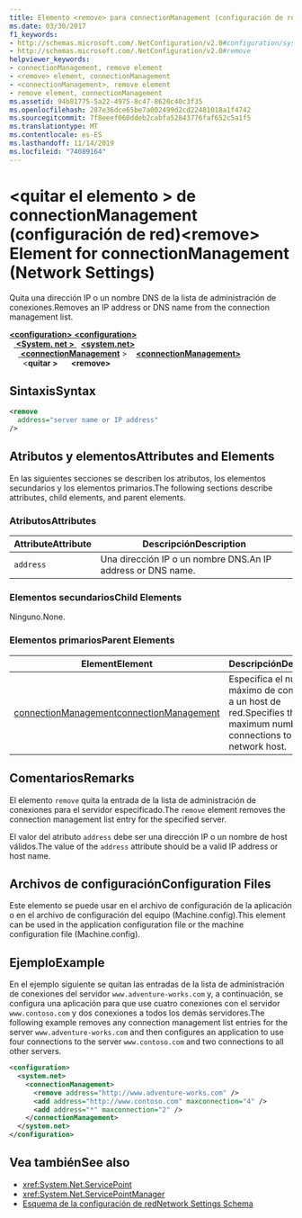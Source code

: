 ```yaml
---
title: Elemento <remove> para connectionManagement (configuración de red)
ms.date: 03/30/2017
f1_keywords:
- http://schemas.microsoft.com/.NetConfiguration/v2.0#configuration/system.net/connectionManagement/remove
- http://schemas.microsoft.com/.NetConfiguration/v2.0#remove
helpviewer_keywords:
- connectionManagement, remove element
- <remove> element, connectionManagement
- <connectionManagement>, remove element
- remove element, connectionManagement
ms.assetid: 94b81775-5a22-4975-8c47-8620c40c3f35
ms.openlocfilehash: 287e36dce65be7a002499d2cd22481018a1f4742
ms.sourcegitcommit: 7f8eeef060ddeb2cabfa52843776faf652c5a1f5
ms.translationtype: MT
ms.contentlocale: es-ES
ms.lasthandoff: 11/14/2019
ms.locfileid: "74089164"
---
```

# <a name="remove-element-for-connectionmanagement-network-settings"></a><span data-ttu-id="2aac0-102">\<quitar el elemento > de connectionManagement (configuración de red)</span><span class="sxs-lookup"><span data-stu-id="2aac0-102">\<remove> Element for connectionManagement (Network Settings)</span></span>
<span data-ttu-id="2aac0-103">Quita una dirección IP o un nombre DNS de la lista de administración de conexiones.</span><span class="sxs-lookup"><span data-stu-id="2aac0-103">Removes an IP address or DNS name from the connection management list.</span></span>  

<span data-ttu-id="2aac0-104">[ **\<configuration>** ](../configuration-element.md)</span><span class="sxs-lookup"><span data-stu-id="2aac0-104">[**\<configuration>**](../configuration-element.md)</span></span>\
<span data-ttu-id="2aac0-105">&nbsp;&nbsp;[ **\<System. net >** ](system-net-element-network-settings.md)</span><span class="sxs-lookup"><span data-stu-id="2aac0-105">&nbsp;&nbsp;[**\<system.net>**](system-net-element-network-settings.md)</span></span>\
<span data-ttu-id="2aac0-106">&nbsp;&nbsp;&nbsp;&nbsp;[ **\<connectionManagement**](connectionmanagement-element-network-settings.md) ></span><span class="sxs-lookup"><span data-stu-id="2aac0-106">&nbsp;&nbsp;&nbsp;&nbsp;[**\<connectionManagement>**](connectionmanagement-element-network-settings.md)</span></span>\
<span data-ttu-id="2aac0-107">&nbsp;&nbsp;&nbsp;&nbsp;&nbsp;&nbsp;\<**quitar >**</span><span class="sxs-lookup"><span data-stu-id="2aac0-107">&nbsp;&nbsp;&nbsp;&nbsp;&nbsp;&nbsp;**\<remove>**</span></span>

## <a name="syntax"></a><span data-ttu-id="2aac0-108">Sintaxis</span><span class="sxs-lookup"><span data-stu-id="2aac0-108">Syntax</span></span>  
  
```xml  
<remove   
  address="server name or IP address"   
/>  
```  
  
## <a name="attributes-and-elements"></a><span data-ttu-id="2aac0-109">Atributos y elementos</span><span class="sxs-lookup"><span data-stu-id="2aac0-109">Attributes and Elements</span></span>  
 <span data-ttu-id="2aac0-110">En las siguientes secciones se describen los atributos, los elementos secundarios y los elementos primarios.</span><span class="sxs-lookup"><span data-stu-id="2aac0-110">The following sections describe attributes, child elements, and parent elements.</span></span>  
  
### <a name="attributes"></a><span data-ttu-id="2aac0-111">Atributos</span><span class="sxs-lookup"><span data-stu-id="2aac0-111">Attributes</span></span>  
  
|<span data-ttu-id="2aac0-112">**Attribute**</span><span class="sxs-lookup"><span data-stu-id="2aac0-112">**Attribute**</span></span>|<span data-ttu-id="2aac0-113">**Descripción**</span><span class="sxs-lookup"><span data-stu-id="2aac0-113">**Description**</span></span>|  
|-------------------|---------------------|  
|`address`|<span data-ttu-id="2aac0-114">Una dirección IP o un nombre DNS.</span><span class="sxs-lookup"><span data-stu-id="2aac0-114">An IP address or DNS name.</span></span>|  
  
### <a name="child-elements"></a><span data-ttu-id="2aac0-115">Elementos secundarios</span><span class="sxs-lookup"><span data-stu-id="2aac0-115">Child Elements</span></span>  
 <span data-ttu-id="2aac0-116">Ninguno.</span><span class="sxs-lookup"><span data-stu-id="2aac0-116">None.</span></span>  
  
### <a name="parent-elements"></a><span data-ttu-id="2aac0-117">Elementos primarios</span><span class="sxs-lookup"><span data-stu-id="2aac0-117">Parent Elements</span></span>  
  
|<span data-ttu-id="2aac0-118">**Element**</span><span class="sxs-lookup"><span data-stu-id="2aac0-118">**Element**</span></span>|<span data-ttu-id="2aac0-119">**Descripción**</span><span class="sxs-lookup"><span data-stu-id="2aac0-119">**Description**</span></span>|  
|-----------------|---------------------|  
|[<span data-ttu-id="2aac0-120">connectionManagement</span><span class="sxs-lookup"><span data-stu-id="2aac0-120">connectionManagement</span></span>](connectionmanagement-element-network-settings.md)|<span data-ttu-id="2aac0-121">Especifica el número máximo de conexiones a un host de red.</span><span class="sxs-lookup"><span data-stu-id="2aac0-121">Specifies the maximum number of connections to a network host.</span></span>|  
  
## <a name="remarks"></a><span data-ttu-id="2aac0-122">Comentarios</span><span class="sxs-lookup"><span data-stu-id="2aac0-122">Remarks</span></span>  
 <span data-ttu-id="2aac0-123">El elemento `remove` quita la entrada de la lista de administración de conexiones para el servidor especificado.</span><span class="sxs-lookup"><span data-stu-id="2aac0-123">The `remove` element removes the connection management list entry for the specified server.</span></span>  
  
 <span data-ttu-id="2aac0-124">El valor del atributo `address` debe ser una dirección IP o un nombre de host válidos.</span><span class="sxs-lookup"><span data-stu-id="2aac0-124">The value of the `address` attribute should be a valid IP address or host name.</span></span>  
  
## <a name="configuration-files"></a><span data-ttu-id="2aac0-125">Archivos de configuración</span><span class="sxs-lookup"><span data-stu-id="2aac0-125">Configuration Files</span></span>  
 <span data-ttu-id="2aac0-126">Este elemento se puede usar en el archivo de configuración de la aplicación o en el archivo de configuración del equipo (Machine.config).</span><span class="sxs-lookup"><span data-stu-id="2aac0-126">This element can be used in the application configuration file or the machine configuration file (Machine.config).</span></span>  
  
## <a name="example"></a><span data-ttu-id="2aac0-127">Ejemplo</span><span class="sxs-lookup"><span data-stu-id="2aac0-127">Example</span></span>  
 <span data-ttu-id="2aac0-128">En el ejemplo siguiente se quitan las entradas de la lista de administración de conexiones del servidor `www.adventure-works.com` y, a continuación, se configura una aplicación para que use cuatro conexiones con el servidor `www.contoso.com` y dos conexiones a todos los demás servidores.</span><span class="sxs-lookup"><span data-stu-id="2aac0-128">The following example removes any connection management list entries for the server `www.adventure-works.com` and then configures an application to use four connections to the server `www.contoso.com` and two connections to all other servers.</span></span>  
  
```xml  
<configuration>  
  <system.net>  
    <connectionManagement>  
      <remove address="http://www.adventure-works.com" />  
      <add address="http://www.contoso.com" maxconnection="4" />  
      <add address="*" maxconnection="2" />  
    </connectionManagement>  
  </system.net>  
</configuration>  
```  
  
## <a name="see-also"></a><span data-ttu-id="2aac0-129">Vea también</span><span class="sxs-lookup"><span data-stu-id="2aac0-129">See also</span></span>

- <xref:System.Net.ServicePoint>
- <xref:System.Net.ServicePointManager>
- [<span data-ttu-id="2aac0-130">Esquema de la configuración de red</span><span class="sxs-lookup"><span data-stu-id="2aac0-130">Network Settings Schema</span></span>](index.md)
